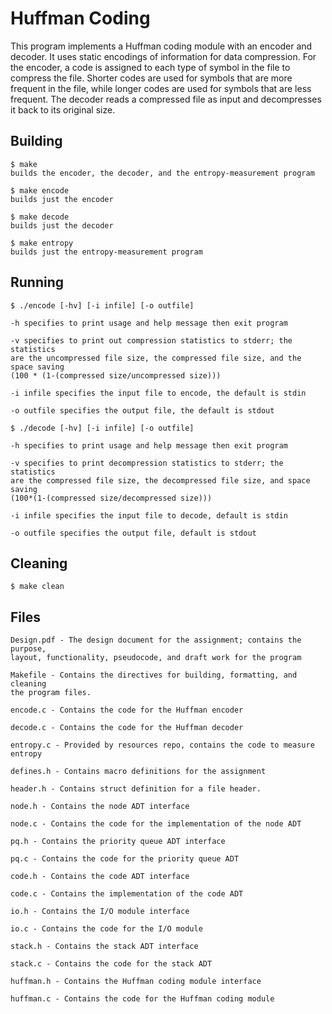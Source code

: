 # Huffman Coding
This program implements a Huffman coding module with an encoder and decoder.
It uses static encodings of information for data compression. For the encoder, a
code is assigned to each type of symbol in the file to compress the file. 
Shorter codes are used for symbols that are more frequent in the file, 
while longer codes are used for symbols that are less frequent. The decoder 
reads a compressed file as input and decompresses it back to its original size.

## Building
	$ make
	builds the encoder, the decoder, and the entropy-measurement program

	$ make encode
	builds just the encoder
	
	$ make decode
	builds just the decoder
	
	$ make entropy
	builds just the entropy-measurement program
## Running
	$ ./encode [-hv] [-i infile] [-o outfile]
	
	-h specifies to print usage and help message then exit program
	
	-v specifies to print out compression statistics to stderr; the statistics
	are the uncompressed file size, the compressed file size, and the space saving
	(100 * (1-(compressed size/uncompressed size)))
	
	-i infile specifies the input file to encode, the default is stdin
	
	-o outfile specifies the output file, the default is stdout

	$ ./decode [-hv] [-i infile] [-o outfile]

	-h specifies to print usage and help message then exit program
	
	-v specifies to print decompression statistics to stderr; the statistics
	are the compressed file size, the decompressed file size, and space saving
	(100*(1-(compressed size/decompressed size)))
	
	-i infile specifies the input file to decode, default is stdin
	
	-o outfile specifies the output file, default is stdout
## Cleaning
	$ make clean
## Files
	Design.pdf - The design document for the assignment; contains the purpose,
	layout, functionality, pseudocode, and draft work for the program

	Makefile - Contains the directives for building, formatting, and cleaning
	the program files.	

	encode.c - Contains the code for the Huffman encoder

	decode.c - Contains the code for the Huffman decoder
	
	entropy.c - Provided by resources repo, contains the code to measure entropy
	
	defines.h - Contains macro definitions for the assignment

	header.h - Contains struct definition for a file header.

	node.h - Contains the node ADT interface

	node.c - Contains the code for the implementation of the node ADT

	pq.h - Contains the priority queue ADT interface

	pq.c - Contains the code for the priority queue ADT

	code.h - Contains the code ADT interface

	code.c - Contains the implementation of the code ADT

	io.h - Contains the I/O module interface
	
	io.c - Contains the code for the I/O module

	stack.h - Contains the stack ADT interface

	stack.c - Contains the code for the stack ADT

	huffman.h - Contains the Huffman coding module interface

	huffman.c - Contains the code for the Huffman coding module
